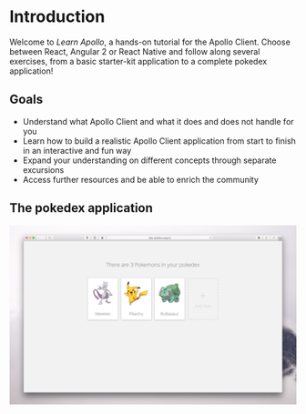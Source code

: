 # Introduction

Welcome to *Learn Apollo*, a hands-on tutorial for the Apollo Client. Choose between React, Angular 2 or React Native 
and follow along several exercises, from a basic starter-kit application to a complete pokedex application!

## Goals

* Understand what Apollo Client and what it does and does not handle for you
* Learn how to build a realistic Apollo Client application from start to finish in an interactive and fun way
* Expand your understanding on different concepts through separate excursions
* Access further resources and be able to enrich the community

## The pokedex application

![](../images/pokedex.png)
